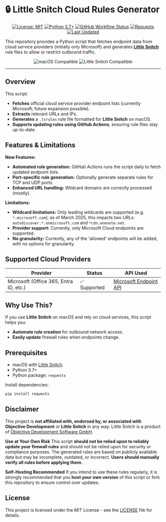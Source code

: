 # 🔒 Little Snitch Cloud Rules Generator

<p align="center">
  <a href="https://opensource.org/licenses/MIT"><img src="https://img.shields.io/badge/License-MIT-yellow.svg" alt="License: MIT"></a>
  <a href="https://www.python.org/downloads/"><img src="https://img.shields.io/badge/python-3.7+-blue.svg" alt="Python 3.7+"></a>
  <a href="https://github.com/gavinmorrison/little-snitch-cloud-rules/actions"><img src="https://img.shields.io/github/actions/workflow/status/gavinmorrison/little-snitch-cloud-rules/generate-cloud-rules.yml?branch=main" alt="GitHub Workflow Status"></a>
  <a href="https://pypi.org/project/requests/"><img src="https://img.shields.io/badge/requests-2.25.1+-green.svg" alt="Requests"></a>
  <a href="https://github.com/gavinmorrison/little-snitch-cloud-rules/commits/main"><img src="https://img.shields.io/github/last-commit/gavinmorrison/little-snitch-cloud-rules.svg" alt="Last Updated"></a>
</p>

This repository provides a Python script that fetches endpoint data from cloud service providers (initially only Microsoft) and generates **[Little Snitch](https://www.obdev.at/products/littlesnitch/index.html)** rule files to allow or restrict outbound traffic.

<p align="center">
  <img src="https://img.shields.io/badge/macOS-compatible-brightgreen.svg" alt="macOS Compatible">
  <img src="https://img.shields.io/badge/Little%20Snitch-compatible-orange.svg" alt="Little Snitch Compatible">
</p>

---

## Overview

This script:
- **Fetches** official cloud service provider endpoint lists (currently Microsoft; future expansion possible).
- **Extracts** relevant URLs and IPs.
- **Generates** a `.lsrules` rule file formatted for **Little Snitch** on macOS.
- **Supports updating rules using GitHub Actions**, ensuring rule files stay up-to-date.

## Features & Limitations

**New Features:**
- **Automated rule generation:** GitHub Actions runs the script daily to fetch updated endpoint lists.
- **Port-specific rule generation:** Optionally generate separate rules for TCP and UDP ports.
- **Enhanced URL handling:** Wildcard domains are correctly processed (mostly).

**Limitations:**
- **Wildcard limitations:** Only leading wildcards are supported (e.g. `*.microsoft.com`); as of March 2025, this impacts two URLs: `autodiscover.*.onmicrosoft.com` and `*cdn.onenote.net`.
- **Provider support:** Currently, only Microsoft Cloud endpoints are supported.
- **No granularity:** Currently, any of the 'allowed' endpoints will be added, with no options for granularity.

## Supported Cloud Providers

| Provider    | Status       | API Used |
|-------------|-------------|----------|
| Microsoft (Office 365, Entra ID, etc.) | ✅ Supported | [Microsoft Endpoint API](http://aka.ms/ipurlws) |

## Why Use This?

If you use **Little Snitch** on macOS and rely on cloud services, this script helps you:
- **Automate rule creation** for outbound network access.
- **Easily update** firewall rules when endpoints change.

## Prerequisites

- macOS with [Little Snitch](https://www.obdev.at/products/littlesnitch/index.html).
- Python 3.7+  
- Python package: `requests`  

Install dependencies:

```bash
pip install requests
```

## **Disclaimer**

This project is **not affiliated with, endorsed by, or associated with Objective Development** or **Little Snitch** in any way. Little Snitch is a product of [Objective Development Software GmbH](https://www.obdev.at).

**Use at Your Own Risk**
This script **should not be relied upon to reliably update your firewall rules** and should not be relied upon for security or compliance purposes. The generated rules are based on publicly available data but may be incomplete, outdated, or incorrect. **Users should manually verify all rules before applying them.**

**Self-Hosting Recommended**
If you intend to use these rules regularly, it is strongly recommended that you **host your own version** of this script or fork this repository to ensure control over updates.

## License

This project is licensed under the MIT License - see the [LICENSE](LICENSE) file for details.
